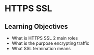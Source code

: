 # HTTPS SSL

## Learning Objectives

* What is HTTPS SSL 2 main roles
* What is the purpose encrypting traffic
* What SSL termination means

